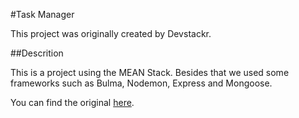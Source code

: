 #Task Manager

This project was originally created by Devstackr.

##Descrition

This is a project using the MEAN Stack. Besides that we used some frameworks such as Bulma, Nodemon, Express and Mongoose.

You can find the original [here](https://github.com/Devstackr/task-manager-mean-stack).